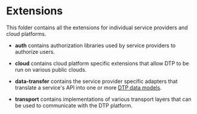 # Extensions

This folder contains all the extensions for individual service providers
and cloud platforms.

 - **auth** contains authorization libraries used by service providers to
   authorize users.
   
 - **cloud** contains cloud platform specific extensions that allow DTP to
   be run on various public clouds.
   
 - **data-transfer** contains the service provider specific adapters
   that translate a service's API into one or more 
   [DTP data models](../portability-types-transfer/src/main/java/org/datatransferproject/types/transfer/models).
   
 - **transport** contains implementations of various transport layers that
 can be used to communicate with the DTP platform. 
